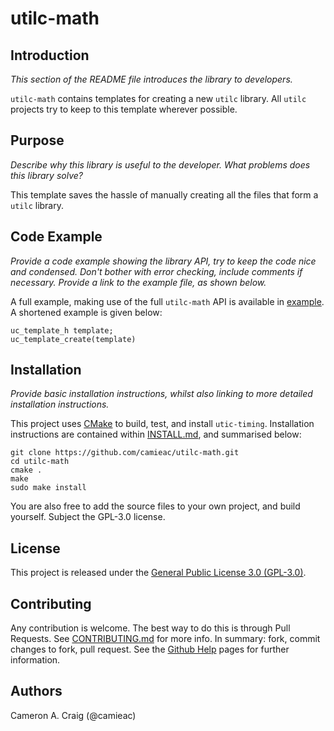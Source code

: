 [//]: # (The name of the project should appear at the top of the file.)

[//]: # (Remove all of these comments when done.)

# utilc-math

## Introduction
_This section of the README file introduces the library to developers._

`utilc-math` contains templates for creating a new `utilc` library.
All `utilc` projects try to keep to this template wherever possible.


## Purpose
_Describe why this library is useful to the developer. What problems does this library solve?_

This template saves the hassle of manually creating all the files that form a `utilc` library.

## Code Example
_Provide a code example showing the library API, try to keep the code nice and condensed.
Don't bother with error checking, include comments if necessary.
Provide a link to the example file, as shown below._

A full example, making use of the full `utilc-math` API is available in [example](https://github.com/camieac/utilc-math/blob/master/example/utilc-math-example.c). A shortened example is given below:
```
uc_template_h template;
uc_template_create(template)
```

## Installation
_Provide basic installation instructions, whilst also linking to more detailed installation instructions._

This project uses [CMake](https://cmake.org/) to build, test, and install `utic-timing`. Installation instructions are contained within [INSTALL.md](https://github.com/camieac/utilc-math/blob/master/INSTALL.md), and summarised below:

```
git clone https://github.com/camieac/utilc-math.git
cd utilc-math
cmake .
make
sudo make install
```

You are also free to add the source files to your own project, and build yourself. Subject the GPL-3.0 license.

[//]: # (Leave the license as-is, and there shouldn't be any need to change the below text.)

## License
This project is released under the [General Public License 3.0 (GPL-3.0)](https://github.com/camieac/utilc-math/blob/master/LICENSE).

[//]: # (The below text should be suitable for most projects.)

## Contributing
Any contribution is welcome. The best way to do this is through Pull Requests. See [CONTRIBUTING.md](https://github.com/camieac/utilc-math/blob/master/CONTRIBUTING.md) for more info. In summary: fork, commit changes to fork, pull request. See the [Github Help](https://help.github.com/articles/creating-a-pull-request-from-a-fork/) pages for further information.

[//]: # (Add the authors here, update as necessary.)
## Authors
Cameron A. Craig (@camieac)
